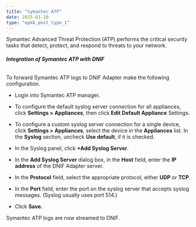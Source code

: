 ```yaml
---
title: "Symantec ATP"
date: 2025-01-20
type: "epkb_post_type_1"
---
```


  
Symantec Advanced Threat Protection (ATP) performs the critical security tasks that detect, protect, and respond to threats to your network.

###### **Integration of Symantec ATP with DNIF**

To forward Symantec ATP logs to DNIF Adapter make the following configuration.

- Login into Symantec ATP manager.

- To configure the default syslog server connection for all appliances, click **Settings > Appliances**, then click **Edit Default Appliance** Settings.

- To configure a custom syslog server connection for a single device, click **Settings > Appliances**, select the device in the **Appliances** list. In the **Syslog** section, uncheck **Use default**, if it is checked.

- In the Syslog panel, click **+Add Syslog Server**.

- In the **Add Syslog Server** dialog box, in the **Host** field, enter the **IP address** of the DNIF Adapter server.

- In the **Protocol** field, select the appropriate protocol, either **UDP** or **TCP**.

- In the **Port** field, enter the port on the syslog server that accepts syslog messages. (Syslog usually uses port 514.)

- Click **Save.**

Symantec ATP logs are now streamed to DNIF.
